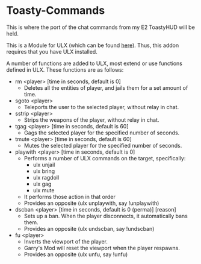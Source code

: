 # Toasty-Commands
This is where the port of the chat commands from my E2 ToastyHUD will be held.

This is a Module for ULX (which can be found [here](https://github.com/TeamUlysses/ulx)). Thus, this addon requires that you have ULX installed.

A number of functions are added to ULX, most extend or use functions defined in ULX. These functions are as follows:

- rm &lt;player&gt; &#91;time in seconds, default is 0&#93;
	- Deletes all the entities of player, and jails them for a set amount of time.
- sgoto &lt;player&gt;
	- Teleports the user to the selected player, without relay in chat.
- sstrip &lt;player&gt;
	- Strips the weapons of the player, without relay in chat.
- tgag &lt;player&gt; &#91;time in seconds, default is 60&#93;
	- Gags the selected player for the specified number of seconds.
- tmute &lt;player&gt; &#91;time in seconds, default is 60&#93;
	- Mutes the selected player for the specified number of seconds.
- playwith &lt;player&gt; &#91;time in seconds, default is 0&#93;
	- Performs a number of ULX commands on the target, specifically:
		- ulx unjail
		- ulx bring
		- ulx ragdoll
		- ulx gag
		- ulx mute
	- It performs those action in that order
	- Provides an opposite (ulx unplaywith, say !unplaywith)
- dscban &lt;player&gt; &#91;time in seconds, default is 0 (perma)&#93; &#91;reason&#93;
	- Sets up a ban. When the player disconnects, it automatically bans them.
	- Provides an opposite (ulx undscban, say !undscban)
- fu &lt;player&gt;
	- Inverts the viewport of the player.
	- Garry's Mod will reset the viewport when the player respawns.
	- Provides an opposite (ulx unfu, say !unfu)
